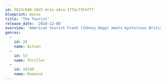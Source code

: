 ```yaml
---
id: 5b23c848-10d7-4c1e-a4ca-1f7ac73feff7
blueprint: movie
title: 'The Tourist'
release_date: '2010-12-08'
overview: 'American tourist Frank (Johnny Depp) meets mysterious British woman Elsie (Angelina Jolie) on the train to Venice. Romance seems to bud, but there''s more to her than meets the eye. Remake of the 2005 French film "Anthony Zimmer", written and directed by Jérôme Salle.'
genres:
  -
    id: 28
    name: Action
  -
    id: 53
    name: Thriller
  -
    id: 10749
    name: Romance
---
```


